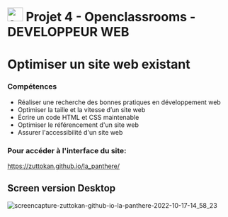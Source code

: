 # <a  href="https://openclassrooms.com/fr/paths/717-developpeur-web"  title="openclassrooms"><img  src="https://upload.wikimedia.org/wikipedia/fr/0/0d/Logo_OpenClassrooms.png"  alt="openclassrooms"  width="35px"  height="31px"></a> Projet 4 - Openclassrooms - DEVELOPPEUR WEB

# Optimiser un site web existant

### Compétences

- Réaliser une recherche des bonnes pratiques en développement web
- Optimiser la taille et la vitesse d’un site web
- Écrire un code HTML et CSS maintenable
- Optimiser le référencement d'un site web
- Assurer l'accessibilité d'un site web

### Pour accéder à l'interface du site:
https://zuttokan.github.io/la_panthere/

## Screen version Desktop

![screencapture-zuttokan-github-io-la-panthere-2022-10-17-14_58_23](https://user-images.githubusercontent.com/100352779/196197017-a335d90b-69eb-44fd-81c8-ed2b777dfba2.png)
